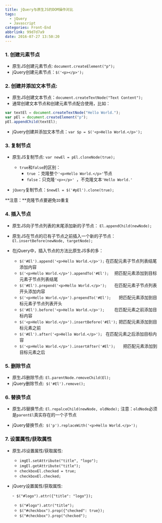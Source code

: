```yaml
---
title: jQuery与原生JS的DOM操作对比
tags:
  - jQuery
  - Javascript
categories: Front-End
abbrlink: 99d7d7a9
date: 2016-07-27 13:50:20
---
```




### 1. 创建元素节点

- 原生JS创建元素节点: `document.createElement("p");`
- jQuery创建元素节点：`$('<p></p>');`
<!--more-->
### 2. 创建并添加文本节点:

- 原生JS创建文本节点：`document.createTextNode("Text Content");`
- 通常创建文本节点和创建元素节点配合使用，比如：
```javascript
var textEl = document.createTextNode("Hello World.");
var pEl = document.createElement("p");
pEl.appendChild(textEl);
```

- jQuery创建并添加文本节点：`var $p = $('<p>Hello World.</p>');`

### 3. 复制节点

- 原生JS复制节点: `var newEl = pEl.cloneNode(true);  `
	- `true`和`false`的区别：
        - `true` ：克隆整个`'<p>Hello World.</p>'`节点
        - `false`：只克隆`'<p></p>' `，不克隆文本`'Hello World.'`

- `jQuery`复制节点：`$newEl = $('#pEl').clone(true);`

**注意：**克隆节点要避免`ID`重复

### 4. 插入节点

- 原生JS向子节点列表的末尾添加新的子节点：
`El.appendChild(newNode);`
- 原生JS在节点的已有子节点之前插入一个新的子节点：
`El.insertBefore(newNode, targetNode);`

- 在jQuery中，插入节点的方法比原生JS多的多：
  - `$('#El').append('<p>Hello World.</p>');`		     在匹配元素子节点列表结尾添加内容
  - `$('<p>Hello World.</p>').appendTo('#El');  `   	 把匹配元素添加到目标元素子节点列表结尾
  - `$('#El').prepend('<p>Hello World.</p>');	`	 在匹配元素子节点列表开头添加内容
  - `$('<p>Hello World.</p>').prependTo('#El');   `  把匹配元素添加到目标元素子节点列表开头
  - `$('#El').before('<p>Hello World.</p>');	`	     在匹配元素之前添加目标内容
  - `$('<p>Hello World.</p>').insertBefore('#El');` 	  把匹配元素添加到目标元素之前
  - `$('#El').after('<p>Hello World.</p>');	`	      在匹配元素之后添加目标内容
  - `$('<p>Hello World.</p>').insertAfter('#El');	`  	  把匹配元素添加到目标元素之后

### 5. 删除节点

- 原生JS删除节点: `El.parentNode.removeChild(El);`
- jQuery删除节点:` $('#El').remove();`

### 6. 替换节点

- 原生JS替换节点: `El.repalceChild(newNode, oldNode);`
注意：`oldNode`必须是`parentEl`真实存在的一个子节点

- jQuery替换节点:` $('p').replaceWith('<p>Hello World.</p>');`

### 7. 设置属性/获取属性

- 原生JS设置属性/获取属性:
   - `imgEl.setAttribute("title", "logo");`
   - `imgEl.getAttribute("title");`
   - `checkboxEl.checked = true;`
   - `checkboxEl.checked;`

- jQuery设置属性/获取属性:

   -` $("#logo").attr({"title": "logo"});`
   - `$("#logo").attr("title");`
   - `$("#checkbox").prop({"checked": true});`
   - `$("#checkbox").prop("checked");`
